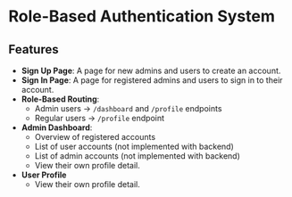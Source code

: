 # Role-Based Authentication System
## Features
- **Sign Up Page**: A page for new admins and users to create an account.
- **Sign In Page**: A page for registered admins and users to sign in to their account. 
- **Role-Based Routing**: 
  - Admin users → `/dashboard` and `/profile` endpoints
  - Regular users → `/profile` endpoint
- **Admin Dashboard**: 
  - Overview of registered accounts
  - List of user accounts (not implemented with backend)
  - List of admin accounts (not implemented with backend)
  - View their own profile detail. 
- **User Profile**
  - View their own profile detail. 
